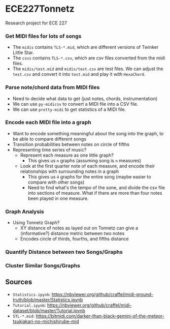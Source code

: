 # ECE227Tonnetz
Research project for ECE 227

### Get MIDI files for lots of songs
- The `midis` contains `TLS-*.mid`, which are different versions of Twinker Little Star.
- The `csvs` contains `TLS-*.csv`, which are csv files converted from the midi files.
- The `midis/test.mid` and `midis/test.csv` are test files. We can adjust the `test.csv` and convert it into `test.mid` and play it with `HexaChord`.

### Parse note/chord data from MIDI files
- Need to decide what data to get (just notes, chords, instrumentation)
- We can use `py-midicsv` to convert a MIDI file into a CSV file.
- We can use `pretty-midi` to get statistics of a MIDI file.

### Encode each MIDI file into a graph
- Want to encode something meaningful about the song into the graph, to be able to compare different songs
- Transition probabilities between notes on circle of fifths
- Representing time series of music?
	- Represent each measure as one little graph? 
		- This gives us `n` graphs (assuming song is `n` measures)
	- Look at the first quarter note of each measure, and encode their relationships with surrounding notes in a graph 
		- This gives us `4` graphs for the entire song (maybe easier to compare with other songs)
		- Need to find what's the tempo of the sone, and divide the csv file into sections of measure. What if there are more than four notes been played in one measure.


### Graph Analysis
- Using Tonnetz Graph?
	- XY distance of notes as layed out on Tonnetz can give a (informative?) distance metric between two notes
	- Encodes circle of thirds, fourths, and fifths distance


### Quantify Distance between two Songs/Graphs


### Cluster Similar Songs/Graphs


## Sources
- `Statistics.ipynb`: https://nbviewer.org/github/craffel/midi-ground-truth/blob/master/Statistics.ipynb
- `Tutorial.ipynb`: https://nbviewer.org/github/craffel/midi-dataset/blob/master/Tutorial.ipynb
- `STL-*.mid`: https://bitmidi.com/darker-than-black-gemini-of-the-meteor-tsukiakari-no-michishirube-mid

